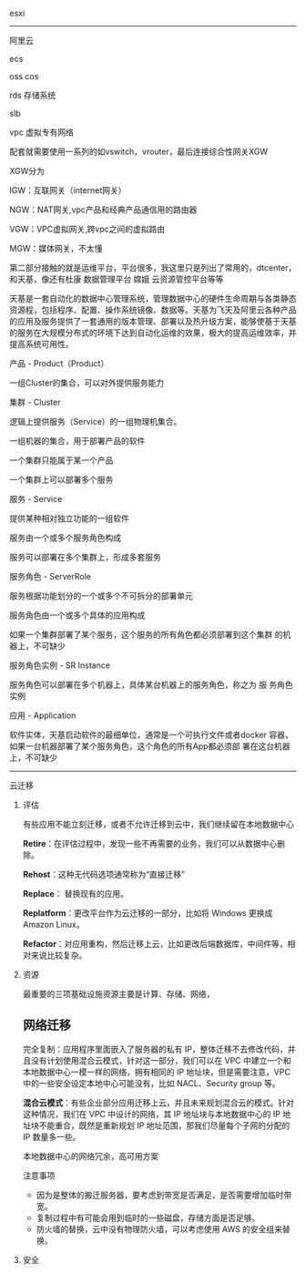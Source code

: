 esxi



----

阿里云

ecs

oss   cos

rds         存储系统

slb

vpc 	虚拟专有网络 

配套就需要使用一系列的如vswitch，vrouter，最后连接综合性网关XGW

XGW分为

IGW：互联网关（internet网关）

NGW：NAT网关,vpc产品和经典产品通信用的路由器

VGW：VPC虚拟网关,跨vpc之间的虚拟路由

MGW：媒体网关，不太懂





第二部分接触的就是运维平台，平台很多，我这里只是列出了常用的，dtcenter，和天基，像还有杜康 数据管理平台 嫦娥 云资源管控平台等等

 

天基是一套自动化的数据中心管理系统，管理数据中心的硬件生命周期与各类静态资源程，包括程序、配置、操作系统镜像、数据等。天基为飞天及阿里云各种产品的应用及服务提供了一套通用的版本管理、部署以及热升级方案，能够使基于天基的服务在大规模分布式的环境下达到自动化运维的效果，极大的提高运维效率，并提高系统可用性。

 

产品 - Product（Product）

一组Cluster的集合，可以对外提供服务能力

集群 - Cluster

逻辑上提供服务（Service）的一组物理机集合。

一组机器的集合，用于部署产品的软件

一个集群只能属于某一个产品

一个集群上可以部署多个服务

服务 - Service

提供某种相对独立功能的一组软件

服务由一个或多个服务角色构成

服务可以部署在多个集群上，形成多套服务

服务角色 - ServerRole

服务根据功能划分的一个或多个不可拆分的部署单元

服务角色由一个或多个具体的应用构成

如果一个集群部署了某个服务，这个服务的所有角色都必须部署到这个集群        的机器上，不可缺少

服务角色实例 - SR Instance

服务角色可以部署在多个机器上，具体某台机器上的服务角色，称之为 服        务角色实例

应用 - Application

软件实体，天基启动软件的最细单位，通常是一个可执行文件或者docker        容器，如果一台机器部署了某个服务角色，这个角色的所有App都必须部        署在这台机器上，不可缺少







----



云迁移



1. 评估

   有些应用不能立刻迁移，或者不允许迁移到云中，我们继续留在本地数据中心

   **Retire**：在评估过程中，发现一些不再需要的业务，我们可以从数据中心删除。

   **Rehost**：这种无代码选项通常称为“直接迁移”

   **Replace**： 替换现有的应用。

   **Replatform**：更改平台作为云迁移的一部分，比如将 Windows 更换成 Amazon Linux。

   **Refactor**：对应用重构，然后迁移上云，比如更改后端数据库，中间件等，相对来说比较复杂。

2. 资源

   最重要的三项基础设施资源主要是计算、存储、网络，

   ## 网络迁移 

   完全复制：应用程序里面嵌入了服务器的私有 IP，整体迁移不去修改代码，并且没有计划使用混合云模式，针对这一部分，我们可以在 VPC 中建立一个和本地数据中心一模一样的网络，拥有相同的 IP 地址块，但是需要注意，VPC 中的一些安全设定本地中心可能没有，比如 NACL、Security group 等。

   

   **混合云模式**：有些企业部分应用迁移上云，并且未来规划混合云的模式。针对这种情况，我们在 VPC 中设计的网络，其 IP 地址块与本地数据中心的 IP 地址块不能重合，既然是重新规划 IP 地址范围，那我们尽量每个子网的分配的 IP 数量多一些。

   本地数据中心的网络冗余，高可用方案

   注意事项

   - 因为是整体的搬迁服务器，要考虑到带宽是否满足，是否需要增加临时带宽。
   - 复制过程中有可能会用到临时的一些磁盘，存储方面是否足够。
   - 防火墙的替换，云中没有物理防火墙，可以考虑使用 AWS 的安全组来替换。

3. 安全



